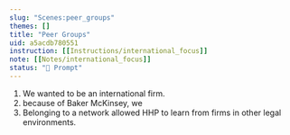 ```yaml
---
slug: "Scenes:peer_groups"
themes: []
title: "Peer Groups"
uid: a5acdb780551
instruction: [[Instructions/international_focus]]
note: [[Notes/international_focus]]
status: "💬 Prompt"
---
```

1. We wanted to be an international firm.
1. because of Baker McKinsey, we
2. Belonging to a network allowed HHP to learn from firms in other legal environments.
